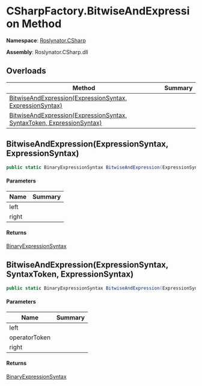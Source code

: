 # CSharpFactory\.BitwiseAndExpression Method

**Namespace**: [Roslynator.CSharp](../../README.md)

**Assembly**: Roslynator\.CSharp\.dll

## Overloads

| Method | Summary |
| ------ | ------- |
| [BitwiseAndExpression(ExpressionSyntax, ExpressionSyntax)](#Roslynator_CSharp_CSharpFactory_BitwiseAndExpression_Microsoft_CodeAnalysis_CSharp_Syntax_ExpressionSyntax_Microsoft_CodeAnalysis_CSharp_Syntax_ExpressionSyntax_) | |
| [BitwiseAndExpression(ExpressionSyntax, SyntaxToken, ExpressionSyntax)](#Roslynator_CSharp_CSharpFactory_BitwiseAndExpression_Microsoft_CodeAnalysis_CSharp_Syntax_ExpressionSyntax_Microsoft_CodeAnalysis_SyntaxToken_Microsoft_CodeAnalysis_CSharp_Syntax_ExpressionSyntax_) | |

## BitwiseAndExpression\(ExpressionSyntax, ExpressionSyntax\)<a name="Roslynator_CSharp_CSharpFactory_BitwiseAndExpression_Microsoft_CodeAnalysis_CSharp_Syntax_ExpressionSyntax_Microsoft_CodeAnalysis_CSharp_Syntax_ExpressionSyntax_"></a>

```csharp
public static BinaryExpressionSyntax BitwiseAndExpression(ExpressionSyntax left, ExpressionSyntax right)
```

#### Parameters

| Name | Summary |
| ---- | ------- |
| left | |
| right | |

#### Returns

[BinaryExpressionSyntax](https://docs.microsoft.com/en-us/dotnet/api/microsoft.codeanalysis.csharp.syntax.binaryexpressionsyntax)

## BitwiseAndExpression\(ExpressionSyntax, SyntaxToken, ExpressionSyntax\)<a name="Roslynator_CSharp_CSharpFactory_BitwiseAndExpression_Microsoft_CodeAnalysis_CSharp_Syntax_ExpressionSyntax_Microsoft_CodeAnalysis_SyntaxToken_Microsoft_CodeAnalysis_CSharp_Syntax_ExpressionSyntax_"></a>

```csharp
public static BinaryExpressionSyntax BitwiseAndExpression(ExpressionSyntax left, SyntaxToken operatorToken, ExpressionSyntax right)
```

#### Parameters

| Name | Summary |
| ---- | ------- |
| left | |
| operatorToken | |
| right | |

#### Returns

[BinaryExpressionSyntax](https://docs.microsoft.com/en-us/dotnet/api/microsoft.codeanalysis.csharp.syntax.binaryexpressionsyntax)

